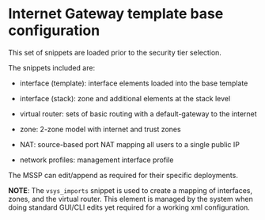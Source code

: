 # Internet Gateway template base configuration

This set of snippets are loaded prior to the security tier selection.

The snippets included are:

* interface (template): interface elements loaded into the base template

* interface (stack): zone and additional elements at the stack level

* virtual router: sets of basic routing with a default-gateway to the internet

* zone: 2-zone model with internet and trust zones

* NAT: source-based port NAT mapping all users to a single public IP

* network profiles: management interface profile

The MSSP can edit/append as required for their specific deployments.

**NOTE**: The `vsys_imports` snippet is used to create a mapping
of interfaces, zones, and the virtual router. This element is managed by
the system when doing standard GUI/CLI edits yet required for a working
xml configuration.

